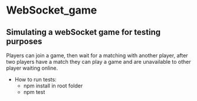 # WebSocket_game

## Simulating a webSocket game for testing purposes ##

Players can join a game, then wait for a matching with another player, after two players have a match they can play a game and are unavailable to other player waiting online.

* How to run tests:
  * npm install in root folder
  * npm test


